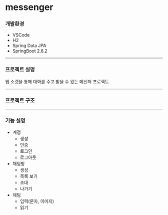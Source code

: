 # messenger

### 개발환경 
- VSCode
- H2
- Spring Data JPA
- SpringBoot 2.6.2 
-----
### 프로젝트 설명
웹 소켓을 통해 대화를 주고 받을 수 있는 메신저 프로젝트

-----
### 프로젝트 구조



-----
### 기능 설명
- 계정
  - 생성
  - 인증
  - 로그인
  - 로그아웃
- 채팅방
  - 생성
  - 목록 보기
  - 초대
  - 나가기
- 채팅
  - 입력(문자, 이미지)
  - 읽기

